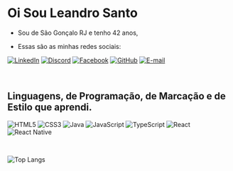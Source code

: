 # Oi Sou Leandro Santo

- Sou de São Gonçalo RJ e tenho 42 anos,

- Essas são as minhas redes sociais:


[![LinkedIn](https://img.shields.io/badge/LinkedIn-0077B5?style=for-the-badge&logo=linkedin&logoColor=white)](https://www.linkedin.com/in/leandro-vieira-trindade-do-esp%C3%ADrito-santo-a798523a/?utm_source=share&utm_campaign=share_via&utm_content=profile&utm_medium=android_app)
[![Discord](https://img.shields.io/badge/Discord-7289DA?style=for-the-badge&logo=discord&logoColor=white)](https://https://discord.com/channels/leandrosanto/)
[![Facebook](https://img.shields.io/badge/Facebook-1877F2?style=for-the-badge&logo=facebook&logoColor=white)](https://www.facebook.com/SEUUSERNAME/) 
[![GitHub](https://img.shields.io/badge/GitHub-100000?style=for-the-badge&logo=github&logoColor=white)](https://github.com/LeandroSanto) 
[![E-mail](https://img.shields.io/badge/-Email-000?style=for-the-badge&logo=microsoft-outlook&logoColor=007BFF)](mailto:leandro.santo@outlook.com) 

<br>

## Linguagens, de Programação, de Marcação e de Estilo que aprendi.


![HTML5](https://img.shields.io/badge/HTML5-E34F26?style=for-the-badge&logo=html5&logoColor=white)
![CSS3](https://img.shields.io/badge/CSS3-1572B6?style=for-the-badge&logo=css3&logoColor=white)
![Java](https://img.shields.io/badge/java-%23ED8B00.svg?style=for-the-badge&logo=openjdk&logoColor=white)
![JavaScript](https://img.shields.io/badge/JavaScript-F7DF1E?style=for-the-badge&logo=javascript&logoColor=black)
![TypeScript](https://img.shields.io/badge/TypeScript-007ACC?style=for-the-badge&logo=typescript&logoColor=white)
![React](https://img.shields.io/badge/React-20232A?style=for-the-badge&logo=react&logoColor=61DAFB)
![React Native](https://img.shields.io/badge/React_Native-20232A?style=for-the-badge&logo=react&logoColor=61DAFB)


<br>

![Top Langs](https://github-readme-stats-git-masterrstaa-rickstaa.vercel.app/api/top-langs/?username=leandrosanto&layout=compact&bg_color=000&border_color=30A3DC&title_color=E94D5F&text_color=FFF)

